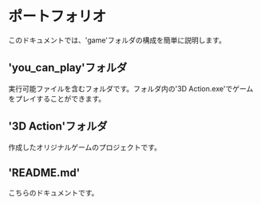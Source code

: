 # ポートフォリオ
このドキュメントでは、'game'フォルダの構成を簡単に説明します。

## 'you_can_play'フォルダ
実行可能ファイルを含むフォルダです。フォルダ内の'3D Action.exe'でゲームをプレイすることができます。

## '3D Action'フォルダ
作成したオリジナルゲームのプロジェクトです。

## 'README.md'
こちらのドキュメントです。